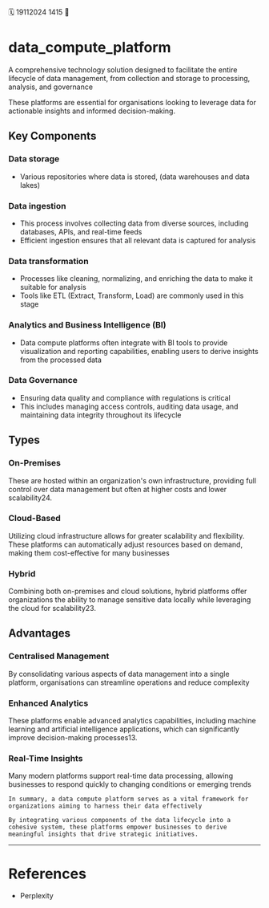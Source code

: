 🗓️ 19112024 1415
📎

# data_compute_platform

A comprehensive technology solution designed to facilitate the entire lifecycle of data management, from collection and storage to processing, analysis, and governance

These platforms are essential for organisations looking to leverage data for actionable insights and informed decision-making.
## Key Components 
### Data storage
- Various repositories where data is stored, (data warehouses and data lakes)
### Data ingestion
-  This process involves collecting data from diverse sources, including databases, APIs, and real-time feeds
- Efficient ingestion ensures that all relevant data is captured for analysis
### Data transformation
- Processes like cleaning, normalizing, and enriching the data to make it suitable for analysis
- Tools like ETL (Extract, Transform, Load) are commonly used in this stage
### Analytics and Business Intelligence (BI)
- Data compute platforms often integrate with BI tools to provide visualization and reporting capabilities, enabling users to derive insights from the processed data
### Data Governance
- Ensuring data quality and compliance with regulations is critical
- This includes managing access controls, auditing data usage, and maintaining data integrity throughout its lifecycle
## Types
### On-Premises
 These are hosted within an organization's own infrastructure, providing full control over data management but often at higher costs and lower scalability24.
### Cloud-Based
 Utilizing cloud infrastructure allows for greater scalability and flexibility. These platforms can automatically adjust resources based on demand, making them cost-effective for many businesses
 
### Hybrid
Combining both on-premises and cloud solutions, hybrid platforms offer organizations the ability to manage sensitive data locally while leveraging the cloud for scalability23.

## Advantages 
### Centralised Management
By consolidating various aspects of data management into a single platform, organisations can streamline operations and reduce complexity
### Enhanced Analytics
These platforms enable advanced analytics capabilities, including machine learning and artificial intelligence applications, which can significantly improve decision-making processes13.

### Real-Time Insights
Many modern platforms support real-time data processing, allowing businesses to respond quickly to changing conditions or emerging trends

```ad-summary
In summary, a data compute platform serves as a vital framework for organizations aiming to harness their data effectively

By integrating various components of the data lifecycle into a cohesive system, these platforms empower businesses to derive meaningful insights that drive strategic initiatives.
```


---

# References
- Perplexity
